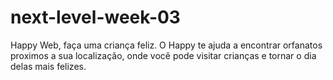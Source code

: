 # next-level-week-03
 Happy Web, faça uma criança feliz. O Happy te ajuda a encontrar orfanatos proximos a sua localização, onde você pode visitar crianças e tornar o dia delas mais felizes.
